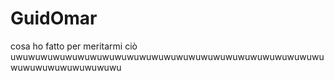 # GuidOmar
cosa ho fatto per meritarmi ciò
uwuwuwuwuwuwuwuwuwuwuwuwuwuwuwuwuwuwuwuwuwuwuwuwuwuwuwuwuwuwuwuwuwuwu
